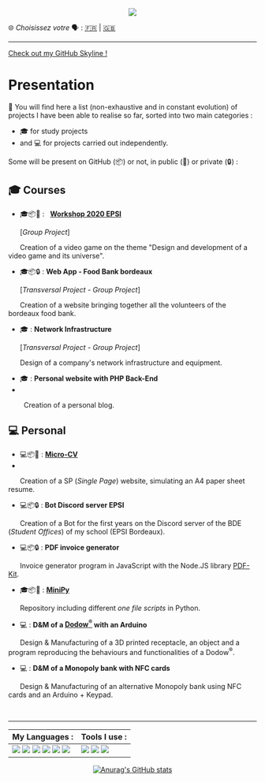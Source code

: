 <center>
<img src="https://capsule-render.vercel.app/api?type=wave&color=timeAuto&height=300&section=header&text=Welcome%20on%20my%20GitHub%20&#128075;&fontSize=40&animation=twinkling" />
</center>

&#127760; *Choisissez votre* &#128483; : [&#127467;&#127479;](./README.md) | [&#127468;&#127463;](./READMEEN.md)

---

[Check out my GitHub Skyline !](https://skyline.github.com/l-clem/2021)


# Presentation 

🔭 You will find here a list (non-exhaustive and in constant evolution) of projects I have been able to realise so far, sorted into two main categories : 
- 🎓 for study projects 
- and 💻 for projects carried out independently. 

Some will be present on GitHub (📦) or not, in public (📂) or private (🔒) :


## 🎓 Courses

- 🎓📦📂 : &nbsp; [**Workshop 2020 EPSI**](https://github.com/L-Clem/Workshop-2020-EPSI_B1-groupe-10)

&nbsp;&nbsp;&nbsp;&nbsp;&nbsp; [*Group Project*]

&nbsp;&nbsp;&nbsp;&nbsp;&nbsp; Creation of a video game on the theme "Design and development of a video game and its universe".
<br>

- 🎓📦🔒 : **Web App - Food Bank bordeaux**  

&nbsp;&nbsp;&nbsp;&nbsp;&nbsp; [*Transversal Project - Group Project*] 

&nbsp;&nbsp;&nbsp;&nbsp;&nbsp; Creation of a website bringing together all the volunteers of the bordeaux food bank.
<br>

- 🎓 : **Network Infrastructure**  

&nbsp;&nbsp;&nbsp;&nbsp;&nbsp;  [*Transversal Project - Group Project*] 

&nbsp;&nbsp;&nbsp;&nbsp;&nbsp; Design of a company's network infrastructure and equipment.
<br>

- 🎓 : **Personal website with PHP Back-End**
- 
&nbsp;&nbsp;&nbsp;&nbsp;&nbsp;&nbsp;&nbsp; Creation of a personal blog.
<br>

## 💻 Personal

- 💻📦📂 : [**Micro-CV**](https://github.com/L-Clem/cv)
- 
&nbsp;&nbsp;&nbsp;&nbsp;&nbsp; Creation of a SP (*Single Page*) website, simulating an A4 paper sheet resume.
<br>

- 💻📦🔒 : **Bot Discord server EPSI**
 
&nbsp;&nbsp;&nbsp;&nbsp;&nbsp; Creation of a Bot for the first years on the Discord server of the BDE (*Student Offices*) of my school (EPSI Bordeaux).
<br>

- 💻📦🔒 : **PDF invoice generator**

&nbsp;&nbsp;&nbsp;&nbsp;&nbsp; Invoice generator program in JavaScript with the Node.JS library [PDF-Kit](https://pdfkit.org/).
<br>

- 🎓📦📂 : [**MiniPy**](https://github.com/L-Clem/MiniPy)
 
&nbsp;&nbsp;&nbsp;&nbsp;&nbsp; Repository including different *one file scripts* in Python.
<br>

- 💻 : **D&M of a [Dodow<sup>&reg;</sup>](https://www.mydodow.com/dodow/fr-fr/home) with an Arduino**
 
&nbsp;&nbsp;&nbsp;&nbsp;&nbsp; Design & Manufacturing of a 3D printed receptacle, an object and a program reproducing the behaviours and functionalities of a Dodow<sup>&reg;</sup>.
<br> 

- 💻 : **D&M of a Monopoly bank with NFC cards**
 
&nbsp;&nbsp;&nbsp;&nbsp;&nbsp; Design & Manufacturing of an alternative Monopoly bank using NFC cards and an Arduino + Keypad.



<br>

---

<!-- https://medium.com/javascript-in-plain-english/how-to-make-custom-language-badges-for-your-profile-using-shields-io-d2aeaf016b6b -->

My Languages : | Tools I use :
-------------- | -------------
![](https://img.shields.io/badge/-HTML5-E34F26?logo=HTML5&logoColor=white&style=flat-square) ![](https://img.shields.io/badge/-CSS3-1572B6?logo=CSS3&logoColor=white&style=flat-square) ![](https://img.shields.io/badge/-JavaScript-F7DF1E?logo=JavaScript&logoColor=white&style=flat-square) ![](https://img.shields.io/badge/-PHP-777BB4?logo=PHP&logoColor=white&style=flat-square) ![](https://img.shields.io/badge/-Python-3776AB?logo=python&logoColor=white&style=flat-square) ![](https://img.shields.io/badge/-C-A8B9CC?logo=C&logoColor=black&style=flat-square) | ![](https://img.shields.io/badge/-Git-F05032?logo=git&logoColor=white&style=flat-square) ![](https://img.shields.io/badge/-GitHub-181717?logo=GitHu&logoColor=white&style=flat-square) ![](https://img.shields.io/badge/-Visual%20Studio%20Code-007ACC?logo=Visual-Studio-Code&logoColor=white&style=flat-square)

<center>

[![Anurag's GitHub stats](https://github-readme-stats.vercel.app/api?username=l-clem&count_private=true&show_icons=true&locale=en)](https://github.com/anuraghazra/github-readme-stats)
</center>
